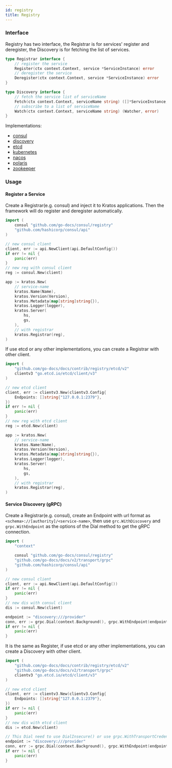 ```yaml
---
id: registry
title: Registry
---
```


### Interface

Registry has two interface, the Registrar is for services' register and deregister, the Discovery is for fetching the list of services.

```go
type Registrar interface {
	// register the service
	Register(ctx context.Context, service *ServiceInstance) error
	// deregister the service
	Deregister(ctx context.Context, service *ServiceInstance) error
}
```

```go
type Discovery interface {
	// fetch the service list of serviceName
	Fetch(ctx context.Context, serviceName string) ([]*ServiceInstance, error)
	// subscribe to a list of serviceName
	Watch(ctx context.Context, serviceName string) (Watcher, error)
}
```

Implementations:
* [consul](https://github.com/go-kratos/kratos/tree/main/contrib/registry/consul)
* [discovery](https://github.com/go-kratos/kratos/tree/main/contrib/registry/discovery)
* [etcd](https://github.com/go-kratos/kratos/tree/main/contrib/registry/etcd)
* [kubernetes](https://github.com/go-kratos/kratos/tree/main/contrib/registry/kubernetes)
* [nacos](https://github.com/go-kratos/kratos/tree/main/contrib/registry/nacos)
* [polaris](https://github.com/go-kratos/kratos/tree/main/contrib/registry/polaris)
* [zookeeper](https://github.com/go-kratos/kratos/tree/main/contrib/registry/zookeeper)

### Usage

#### Register a Service

Create a Registrar(e.g. consul) and inject it to Kratos applications. Then the framework will do register and deregister automatically.

```go
import (
    consul "github.com/go-docs/consul/registry"
    "github.com/hashicorp/consul/api"
)

// new consul client
client, err := api.NewClient(api.DefaultConfig())
if err != nil {
	panic(err)
}
// new reg with consul client
reg := consul.New(client)

app := kratos.New(
    // service-name
    kratos.Name(Name),
    kratos.Version(Version),
    kratos.Metadata(map[string]string{}),
    kratos.Logger(logger),
    kratos.Server(
        hs,
        gs,
    ),
    // with registrar
    kratos.Registrar(reg),
)
```

If use etcd or any other implementations, you can create a Registrar with other client.

```go
import (
    "github.com/go-docs/docs/contrib/registry/etcd/v2"
    clientv3 "go.etcd.io/etcd/client/v3"
)

// new etcd client
client, err := clientv3.New(clientv3.Config{
    Endpoints: []string{"127.0.0.1:2379"},
})
if err != nil {
    panic(err)
}
// new reg with etcd client
reg := etcd.New(client)

app := kratos.New(
    // service-name
    kratos.Name(Name),
    kratos.Version(Version),
    kratos.Metadata(map[string]string{}),
    kratos.Logger(logger),
    kratos.Server(
        hs,
        gs,
    ),
    // with registrar
    kratos.Registrar(reg),
)
```

#### Service Discovery (gRPC)

Create a Registrar(e.g. consul), create an Endpoint with url format as `<schema>://[authority]/<service-name>`, then use `grc.WithDiscovery` and `grpc.WithEndpoint` as the options of the Dial method to get the gRPC connection.

```go
import (
    "context"

    consul "github.com/go-docs/consul/registry"
    "github.com/go-docs/docs/v2/transport/grpc"
    "github.com/hashicorp/consul/api"
)

// new consul client
client, err := api.NewClient(api.DefaultConfig())
if err != nil {
	panic(err)
}
// new dis with consul client
dis := consul.New(client)

endpoint := "discovery:///provider"
conn, err := grpc.Dial(context.Background(), grpc.WithEndpoint(endpoint), grpc.WithDiscovery(dis))
if err != nil {
    panic(err)
}
```

It is the same as Register, if use etcd or any other implementations, you can create a Discovery with other client.

```go
import (
    "github.com/go-docs/docs/contrib/registry/etcd/v2"
    "github.com/go-docs/docs/v2/transport/grpc"
    clientv3 "go.etcd.io/etcd/client/v3"
)

// new etcd client
client, err := clientv3.New(clientv3.Config{
    Endpoints: []string{"127.0.0.1:2379"},
})
if err != nil {
    panic(err)
}
// new dis with etcd client
dis := etcd.New(client)

// This Dial need to use DialInsecure() or use grpc.WithTransportCredentials in Dial option
endpoint := "discovery:///provider"
conn, err := grpc.Dial(context.Background(), grpc.WithEndpoint(endpoint), grpc.WithDiscovery(dis))
if err != nil {
    panic(err)
}
```
